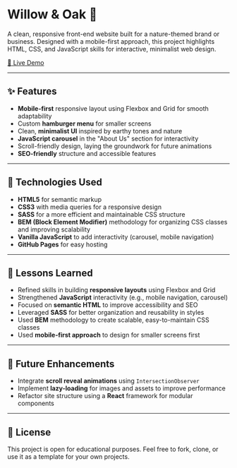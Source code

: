 # Willow & Oak 🌿

A clean, responsive front-end website built for a nature-themed brand or business. Designed with a mobile-first approach, this project highlights HTML, CSS, and JavaScript skills for interactive, minimalist web design.

[🔗 Live Demo](https://adrianimiolek.github.io/Willow-and-Oak/)

---

## ✨ Features

- **Mobile-first** responsive layout using Flexbox and Grid for smooth adaptability
- Custom **hamburger menu** for smaller screens
- Clean, **minimalist UI** inspired by earthy tones and nature
- **JavaScript carousel** in the "About Us" section for interactivity
- Scroll-friendly design, laying the groundwork for future animations
- **SEO-friendly** structure and accessible features

---

## 🚀 Technologies Used

- **HTML5** for semantic markup
- **CSS3** with media queries for a responsive design
- **SASS** for a more efficient and maintainable CSS structure
- **BEM (Block Element Modifier)** methodology for organizing CSS classes and improving scalability
- **Vanilla JavaScript** to add interactivity (carousel, mobile navigation)
- **GitHub Pages** for easy hosting

---

## 🧠 Lessons Learned

- Refined skills in building **responsive layouts** using Flexbox and Grid
- Strengthened **JavaScript** interactivity (e.g., mobile navigation, carousel)
- Focused on **semantic HTML** to improve accessibility and SEO
- Leveraged **SASS** for better organization and reusability in styles
- Used **BEM** methodology to create scalable, easy-to-maintain CSS classes
- Used **mobile-first approach** to design for smaller screens first

---

## 📌 Future Enhancements

- Integrate **scroll reveal animations** using `IntersectionObserver`
- Implement **lazy-loading** for images and assets to improve performance
- Refactor site structure using a **React** framework for modular components

---

## 📄 License

This project is open for educational purposes. Feel free to fork, clone, or use it as a template for your own projects.
